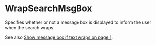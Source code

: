 # WrapSearchMsgBox

Specifies whether or not a message box is displayed to inform the user when the search wraps.

See also [Show message box if text wraps on page 1](../../The%20APL%20Environment/Configuration%20Dialog%20Trace_Edit%20Tab.htm#WrapSearchMsgBox).
